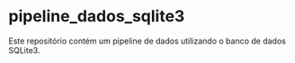 # pipeline_dados_sqlite3
Este repositório contém um pipeline de dados utilizando o banco de dados SQLite3. 
